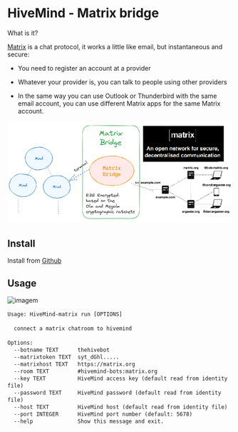 # HiveMind - Matrix bridge

What is it?

[Matrix](https://matrix.org/) is a chat protocol, it works a little like email, but instantaneous and secure:

- You need to register an account at a provider

- Whatever your provider is, you can talk to people using other providers

- In the same way you can use Outlook or Thunderbird with the same email account, you can use different Matrix apps for the same Matrix account.


![img_16.png](img_16.png)

## Install

Install from [Github](https://github.com/JarbasHiveMind/HiveMind-matrix-bridge)

## Usage

![imagem](https://github.com/JarbasHiveMind/HiveMind-matrix-bridge/assets/33701864/f70c7889-43eb-41b1-b295-d4d5040ab610)


```
Usage: HiveMind-matrix run [OPTIONS]

  connect a matrix chatroom to hivemind

Options:
  --botname TEXT      thehivebot
  --matrixtoken TEXT  syt_dGhl.....
  --matrixhost TEXT   https://matrix.org
  --room TEXT         #hivemind-bots:matrix.org
  --key TEXT          HiveMind access key (default read from identity file)
  --password TEXT     HiveMind password (default read from identity file)
  --host TEXT         HiveMind host (default read from identity file)
  --port INTEGER      HiveMind port number (default: 5678)
  --help              Show this message and exit.

```